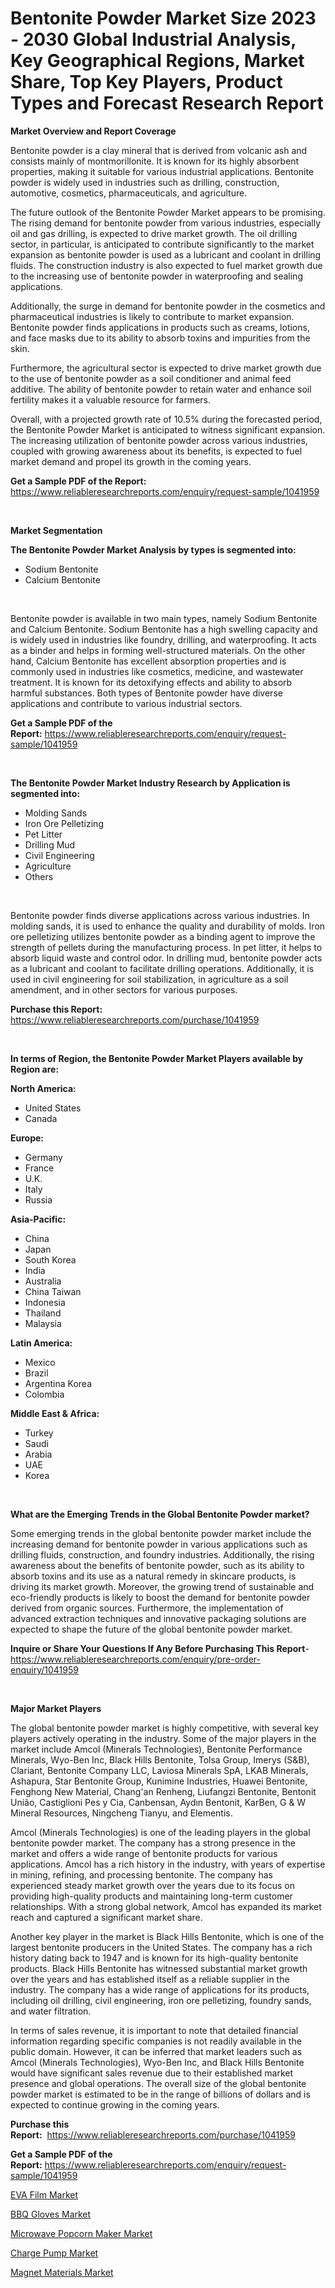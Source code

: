 <p><h1>Bentonite Powder Market Size 2023 - 2030 Global Industrial Analysis, Key Geographical Regions, Market Share, Top Key Players, Product Types and Forecast Research Report</h1></p><p><strong>Market Overview and Report Coverage</strong></p>
<p><p>Bentonite powder is a clay mineral that is derived from volcanic ash and consists mainly of montmorillonite. It is known for its highly absorbent properties, making it suitable for various industrial applications. Bentonite powder is widely used in industries such as drilling, construction, automotive, cosmetics, pharmaceuticals, and agriculture.</p><p>The future outlook of the Bentonite Powder Market appears to be promising. The rising demand for bentonite powder from various industries, especially oil and gas drilling, is expected to drive market growth. The oil drilling sector, in particular, is anticipated to contribute significantly to the market expansion as bentonite powder is used as a lubricant and coolant in drilling fluids. The construction industry is also expected to fuel market growth due to the increasing use of bentonite powder in waterproofing and sealing applications.</p><p>Additionally, the surge in demand for bentonite powder in the cosmetics and pharmaceutical industries is likely to contribute to market expansion. Bentonite powder finds applications in products such as creams, lotions, and face masks due to its ability to absorb toxins and impurities from the skin.</p><p>Furthermore, the agricultural sector is expected to drive market growth due to the use of bentonite powder as a soil conditioner and animal feed additive. The ability of bentonite powder to retain water and enhance soil fertility makes it a valuable resource for farmers.</p><p>Overall, with a projected growth rate of 10.5% during the forecasted period, the Bentonite Powder Market is anticipated to witness significant expansion. The increasing utilization of bentonite powder across various industries, coupled with growing awareness about its benefits, is expected to fuel market demand and propel its growth in the coming years.</p></p>
<p><strong>Get a Sample PDF of the Report:</strong> <a href="https://www.reliableresearchreports.com/enquiry/request-sample/1041959">https://www.reliableresearchreports.com/enquiry/request-sample/1041959</a></p>
<p>&nbsp;</p>
<p><strong>Market Segmentation</strong></p>
<p><strong>The Bentonite Powder Market Analysis by types is segmented into:</strong></p>
<p><ul><li>Sodium Bentonite</li><li>Calcium Bentonite</li></ul></p>
<p>&nbsp;</p>
<p><p>Bentonite powder is available in two main types, namely Sodium Bentonite and Calcium Bentonite. Sodium Bentonite has a high swelling capacity and is widely used in industries like foundry, drilling, and waterproofing. It acts as a binder and helps in forming well-structured materials. On the other hand, Calcium Bentonite has excellent absorption properties and is commonly used in industries like cosmetics, medicine, and wastewater treatment. It is known for its detoxifying effects and ability to absorb harmful substances. Both types of Bentonite powder have diverse applications and contribute to various industrial sectors.</p></p>
<p><strong>Get a Sample PDF of the Report:</strong>&nbsp;<a href="https://www.reliableresearchreports.com/enquiry/request-sample/1041959">https://www.reliableresearchreports.com/enquiry/request-sample/1041959</a></p>
<p>&nbsp;</p>
<p><strong>The Bentonite Powder Market Industry Research by Application is segmented into:</strong></p>
<p><ul><li>Molding Sands</li><li>Iron Ore Pelletizing</li><li>Pet Litter</li><li>Drilling Mud</li><li>Civil Engineering</li><li>Agriculture</li><li>Others</li></ul></p>
<p>&nbsp;</p>
<p><p>Bentonite powder finds diverse applications across various industries. In molding sands, it is used to enhance the quality and durability of molds. Iron ore pelletizing utilizes bentonite powder as a binding agent to improve the strength of pellets during the manufacturing process. In pet litter, it helps to absorb liquid waste and control odor. In drilling mud, bentonite powder acts as a lubricant and coolant to facilitate drilling operations. Additionally, it is used in civil engineering for soil stabilization, in agriculture as a soil amendment, and in other sectors for various purposes.</p></p>
<p><strong>Purchase this Report:</strong>&nbsp; <a href="https://www.reliableresearchreports.com/purchase/1041959">https://www.reliableresearchreports.com/purchase/1041959</a></p>
<p>&nbsp;</p>
<p><strong>In terms of Region, the Bentonite Powder Market Players available by Region are:</strong></p>
<p>
    <p> <strong> North America: </strong>
        <ul>
            <li>United States</li>
            <li>Canada</li>
        </ul>
        </p> 
    <p> <strong> Europe: </strong>
        <ul>
            <li>Germany</li>
            <li>France</li>
            <li>U.K.</li>
            <li>Italy</li>
            <li>Russia</li>
        </ul>
        </p> 
    <p> <strong> Asia-Pacific: </strong>
        <ul>
            <li>China</li>
            <li>Japan</li>
            <li>South Korea</li>
            <li>India</li>
            <li>Australia</li>
            <li>China Taiwan</li>
            <li>Indonesia</li>
            <li>Thailand</li>
            <li>Malaysia</li>
        </ul>
        </p> 
    <p> <strong> Latin America: </strong>
        <ul>
            <li>Mexico</li>
            <li>Brazil</li>
            <li>Argentina Korea</li>
            <li>Colombia</li>
        </ul>
        </p> 
    <p> <strong> Middle East & Africa: </strong>
        <ul>
            <li>Turkey</li>
            <li>Saudi</li>
            <li>Arabia</li>
            <li>UAE</li>
            <li>Korea</li>
        </ul>
    </p>
    </p>
<p>&nbsp;</p>
<p><strong>What are the Emerging Trends in the Global Bentonite Powder market?</strong></p>
<p><p>Some emerging trends in the global bentonite powder market include the increasing demand for bentonite powder in various applications such as drilling fluids, construction, and foundry industries. Additionally, the rising awareness about the benefits of bentonite powder, such as its ability to absorb toxins and its use as a natural remedy in skincare products, is driving its market growth. Moreover, the growing trend of sustainable and eco-friendly products is likely to boost the demand for bentonite powder derived from organic sources. Furthermore, the implementation of advanced extraction techniques and innovative packaging solutions are expected to shape the future of the global bentonite powder market.</p></p>
<p><strong>Inquire or Share Your Questions If Any Before Purchasing This Report</strong>- <a href="https://www.reliableresearchreports.com/enquiry/pre-order-enquiry/1041959">https://www.reliableresearchreports.com/enquiry/pre-order-enquiry/1041959</a></p>
<p>&nbsp;</p>
<p><strong>Major Market Players</strong></p>
<p><p>The global bentonite powder market is highly competitive, with several key players actively operating in the industry. Some of the major players in the market include Amcol (Minerals Technologies), Bentonite Performance Minerals, Wyo-Ben Inc, Black Hills Bentonite, Tolsa Group, Imerys (S&B), Clariant, Bentonite Company LLC, Laviosa Minerals SpA, LKAB Minerals, Ashapura, Star Bentonite Group, Kunimine Industries, Huawei Bentonite, Fenghong New Material, Chang'an Renheng, Liufangzi Bentonite, Bentonit União, Castiglioni Pes y Cia, Canbensan, Aydın Bentonit, KarBen, G & W Mineral Resources, Ningcheng Tianyu, and Elementis.</p><p>Amcol (Minerals Technologies) is one of the leading players in the global bentonite powder market. The company has a strong presence in the market and offers a wide range of bentonite products for various applications. Amcol has a rich history in the industry, with years of expertise in mining, refining, and processing bentonite. The company has experienced steady market growth over the years due to its focus on providing high-quality products and maintaining long-term customer relationships. With a strong global network, Amcol has expanded its market reach and captured a significant market share.</p><p>Another key player in the market is Black Hills Bentonite, which is one of the largest bentonite producers in the United States. The company has a rich history dating back to 1947 and is known for its high-quality bentonite products. Black Hills Bentonite has witnessed substantial market growth over the years and has established itself as a reliable supplier in the industry. The company has a wide range of applications for its products, including oil drilling, civil engineering, iron ore pelletizing, foundry sands, and water filtration.</p><p>In terms of sales revenue, it is important to note that detailed financial information regarding specific companies is not readily available in the public domain. However, it can be inferred that market leaders such as Amcol (Minerals Technologies), Wyo-Ben Inc, and Black Hills Bentonite would have significant sales revenue due to their established market presence and global operations. The overall size of the global bentonite powder market is estimated to be in the range of billions of dollars and is expected to continue growing in the coming years.</p></p>
<p><strong>Purchase this Report:</strong>&nbsp;&nbsp;<a href="https://www.reliableresearchreports.com/purchase/1041959">https://www.reliableresearchreports.com/purchase/1041959</a></p>
<p></p>
<p><strong>Get a Sample PDF of the Report:</strong>&nbsp;<a href="https://www.reliableresearchreports.com/enquiry/request-sample/1041959">https://www.reliableresearchreports.com/enquiry/request-sample/1041959</a></p>
<p><p><a href="https://github.com/dziulagalemab/Market-Research-Report-List-1/blob/main/eva-film-market.md">EVA Film Market</a></p><p><a href="https://medium.com/@loretamusaj85/bbq-gloves-market-competitive-analysis-market-trends-and-forecast-to-2030-89441aa877e3">BBQ Gloves Market</a></p><p><a href="https://medium.com/@yuvrajsinghrp23/microwave-popcorn-maker-market-furnishes-information-on-market-share-market-trends-and-market-3b2c3ec78283">Microwave Popcorn Maker Market</a></p><p><a href="https://medium.com/@mhdhonirp23/charge-pump-market-analysis-and-sze-forecasted-for-period-from-2023-to-2030-e52cb11c18a6">Charge Pump Market</a></p><p><a href="https://github.com/jonneygiverf/Market-Research-Report-List-1/blob/main/magnet-materials-market.md">Magnet Materials Market</a></p></p>
